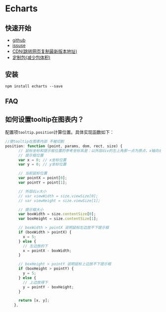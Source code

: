 # Echarts

## 快速开始

- [github](https://github.com/apache/echarts)
- [issuse](https://github.com/apache/echarts/issues)
- [CDN(跳转网页复制最新版本地址)](https://www.jsdelivr.com/package/npm/echarts)
- [定制包(减少包体积)](https://echarts.apache.org/zh/builder.html)

## 安装

```
npm install echarts --save
```

## FAQ

## 如何设置tooltip在图表内？

配置项`tooltip.position`计算位置。具体实现函数如下：

```javascript
//使tooltip在图表内部 不被切割
position: function (point, params, dom, rect, size) {
      // 鼠标坐标和提示框位置的参考坐标系是：以外层div的左上角那一点为原点，x轴向右，y轴向下
      // 提示框位置
      var x = 0; // x坐标位置
      var y = 0; // y坐标位置

      // 当前鼠标位置
      var pointX = point[0];
      var pointY = point[1];

      // 外层div大小
      // var viewWidth = size.viewSize[0];
      // var viewHeight = size.viewSize[1];

      // 提示框大小
      var boxWidth = size.contentSize[0];
      var boxHeight = size.contentSize[1];

      // boxWidth > pointX 说明鼠标左边放不下提示框
      if (boxWidth > pointX) {
        x = 5;
      } else {
        // 左边放的下
        x = pointX - boxWidth;
      }

      // boxHeight > pointY 说明鼠标上边放不下提示框
      if (boxHeight > pointY) {
        y = 5;
      } else {
        // 上边放得下
        y = pointY - boxHeight;
      }

      return [x, y];
    },
```

